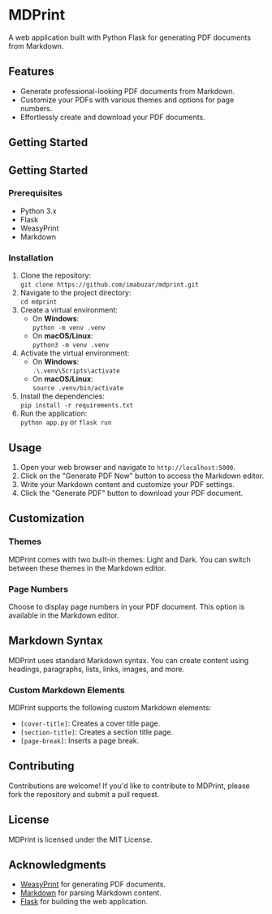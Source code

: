 # MDPrint

A web application built with Python Flask for generating PDF documents from Markdown.

## Features

- Generate professional-looking PDF documents from Markdown.
- Customize your PDFs with various themes and options for page numbers.
- Effortlessly create and download your PDF documents.

## Getting Started

## Getting Started

### Prerequisites

- Python 3.x
- Flask
- WeasyPrint
- Markdown

### Installation

1. Clone the repository:  
   `git clone https://github.com/imabuzar/mdprint.git`
2. Navigate to the project directory:  
   `cd mdprint`
3. Create a virtual environment:
   - On **Windows**:  
     `python -m venv .venv`
   - On **macOS/Linux**:  
     `python3 -m venv .venv`
4. Activate the virtual environment:
   - On **Windows**:  
     `.\.venv\Scripts\activate`
   - On **macOS/Linux**:  
     `source .venv/bin/activate`
5. Install the dependencies:  
   `pip install -r requirements.txt`
6. Run the application:  
   `python app.py` or `flask run`

## Usage

1. Open your web browser and navigate to `http://localhost:5000`.
2. Click on the "Generate PDF Now" button to access the Markdown editor.
3. Write your Markdown content and customize your PDF settings.
4. Click the "Generate PDF" button to download your PDF document.

## Customization

### Themes

MDPrint comes with two built-in themes: Light and Dark. You can switch between these themes in the Markdown editor.

### Page Numbers

Choose to display page numbers in your PDF document. This option is available in the Markdown editor.

## Markdown Syntax

MDPrint uses standard Markdown syntax. You can create content using headings, paragraphs, lists, links, images, and more.

### Custom Markdown Elements

MDPrint supports the following custom Markdown elements:

- `[cover-title]`: Creates a cover title page.
- `[section-title]`: Creates a section title page.
- `[page-break]`: Inserts a page break.

## Contributing

Contributions are welcome! If you'd like to contribute to MDPrint, please fork the repository and submit a pull request.

## License

MDPrint is licensed under the MIT License.

## Acknowledgments

- [WeasyPrint](https://weasyprint.org/) for generating PDF documents.
- [Markdown](https://www.markdownguide.org/) for parsing Markdown content.
- [Flask](https://flask.palletsprojects.com/) for building the web application.
